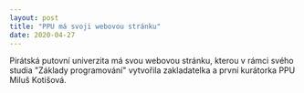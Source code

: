 ```yaml
---
layout: post
title: "PPU má svoji webovou stránku"
date: 2020-04-27
---
```


Pirátská putovní univerzita má svou webovou stránku, kterou v rámci svého studia "Základy programování" vytvořila zakladatelka a první kurátorka PPU Miluš Kotišová. 


